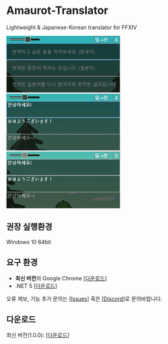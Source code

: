 # Amaurot-Translator
Lightweight &amp; Japanese-Korean translator for FFXIV

![demo.gif](demo.gif) ![demo2.gif](demo2.gif)  
![demo3.gif](demo3.gif)

## 권장 실행환경  
Windows 10 64bit

## 요구 환경
- **최신 버전**의 Google Chrome [[다운로드](https://www.google.co.kr/chrome)]
- .NET 5 [[다운로드](https://dotnet.microsoft.com/download/dotnet/thank-you/runtime-desktop-5.0.10-windows-x64-installer)]

오류 제보, 기능 추가 문의는 [[Issues](https://github.com/sappho192/AmaurotTranslator/issues)] 혹은 [[Discord](https://discord.gg/HJ8Y2sMjfu)]로 문의바랍니다.

## 다운로드
최신 버전(1.0.0): [[다운로드](https://github.com/sappho192/AmaurotTranslator/releases/download/1.0.0/AmourotTranslator.v1.0.0.zip)] 

